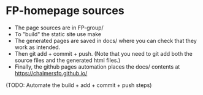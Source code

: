 # FP-homepage sources

+ The page sources are in FP-group/ 
+ To "build" the static site use
make
+ The generated pages are saved in docs/ where you can check that they work as intended.
+ Then git add + commit + push. (Note that you need to git add both the source files and the generated html files.)
+ Finally, the github pages automation places the docs/ contents at https://chalmersfp.github.io/

(TODO: Automate the build + add + commit + push steps)
